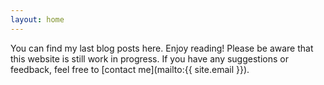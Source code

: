 ```yaml
---
layout: home
---
```


You can find my last blog posts here. Enjoy reading! Please be aware that this website is still work in progress. If you have any suggestions or feedback, feel free to [contact me](mailto:{{ site.email  }}).